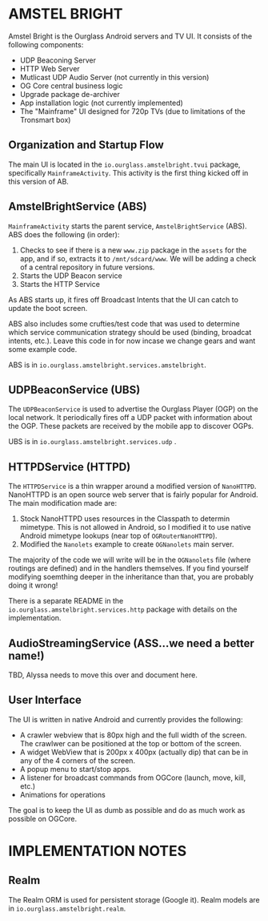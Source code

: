 AMSTEL BRIGHT
=============

Amstel Bright is the Ourglass Android servers and TV UI. It consists of the following components:

- UDP Beaconing Server
- HTTP Web Server
- Mutlicast UDP Audio Server (not currently in this version)
- OG Core central business logic
- Upgrade package de-archiver
- App installation logic (not currently implemented)
- The "Mainframe" UI designed for 720p TVs (due to limitations of the 
  Tronsmart box)
  
Organization and Startup Flow
-----------------------------

The main UI is located in the `io.ourglass.amstelbright.tvui` package, specifically
`MainframeActivity`. This activity is the first thing kicked off in this version
of AB. 

AmstelBrightService (ABS)
-------------------------

`MainframeActivity` starts the parent service, `AmstelBrightService` (ABS). ABS does
the following (in order):
1. Checks to see if there is a new `www.zip` package in the `assets` for the app,
and if so, extracts it to `/mnt/sdcard/www`. We will be adding a check of a central
repository in future versions.
2. Starts the UDP Beacon service
3. Starts the HTTP Service

As ABS starts up, it fires off Broadcast Intents that the UI can catch to update
the boot screen.

ABS also includes some crufties/test code that was used to determine which service
communication strategy should be used (binding, broadcat intents, etc.). Leave this
code in for now incase we change gears and want some example code.

ABS is in `io.ourglass.amstelbright.services.amstelbright`.

UDPBeaconService (UBS)
----------------------

The `UDPBeaconService` is used to advertise the Ourglass Player (OGP) on the local
network. It periodically fires off a UDP packet with information about the OGP. These
packets are received by the mobile app to discover OGPs.

UBS is in `io.ourglass.amstelbright.services.udp` .

HTTPDService (HTTPD)
--------------------

The `HTTPDService` is a thin wrapper around a modified version of `NanoHTTPD`. NanoHTTPD is 
an open source web server that is fairly popular for Android. The main modification made
are:
1. Stock NanoHTTPD uses resources in the Classpath to determin mimetype. This is not allowed
in Android, so I modified it to use native Android mimetype lookups (near top of `OGRouterNanoHTTPD`).
2. Modified the `Nanolets` example to create `OGNanolets` main server.

The majority of the code we will write will be in the `OGNanolets` file (where routings are defined) and
in the handlers themselves. If you find yourself modifying soemthing deeper in the inheritance than
that, you are probably doing it wrong!

There is a separate README in the `io.ourglass.amstelbright.services.http` package with details on 
the implementation.

AudioStreamingService (ASS...we need a better name!)
----------------------------------------------------
TBD, Alyssa needs to move this over and document here.


User Interface
--------------

The UI is written in native Android and currently provides the following:

- A crawler webview that is 80px high and the full width of the screen. The crawlwer can be
positioned at the top or bottom of the screen.
- A widget WebView that is 200px x 400px (actually dip) that can be in any of the 4 corners
  of the screen.
- A popup menu to start/stop apps.
- A listener for broadcast commands from OGCore (launch, move, kill, etc.)
- Animations for operations

The goal is to keep the UI as dumb as possible and do as much work as possible on OGCore.


IMPLEMENTATION NOTES
====================

Realm
-----

The Realm ORM is used for persistent storage (Google it). Realm models are in `io.ourglass.amstelbright.realm`.
